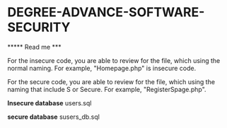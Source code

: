 # DEGREE-ADVANCE-SOFTWARE-SECURITY

***** Read me ***

For the insecure code, you are able to review for the file, which using the normal naming. For example, "Homepage.php" is insecure code.

For the secure code, you are able to review for the file, which using the naming that include S or Secure. For example, "RegisterSpage.php".

**Insecure database**
users.sql

**secure database**
susers_db.sql
